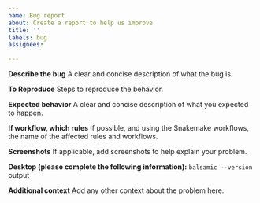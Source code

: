 ```yaml
---
name: Bug report
about: Create a report to help us improve
title: ''
labels: bug
assignees: 

---
```


**Describe the bug**
A clear and concise description of what the bug is.

**To Reproduce**
Steps to reproduce the behavior.

**Expected behavior**
A clear and concise description of what you expected to happen.

**If workflow, which rules**
If possible, and using the Snakemake workflows, the name of the affected rules and workflows.

**Screenshots**
If applicable, add screenshots to help explain your problem.

**Desktop (please complete the following information):**
`balsamic --version` output

**Additional context**
Add any other context about the problem here.
